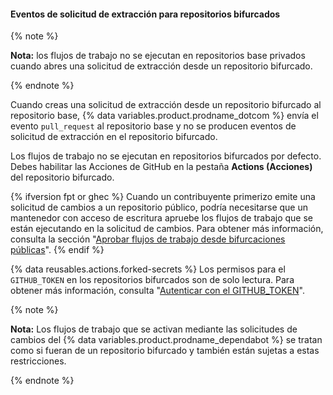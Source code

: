 #### Eventos de solicitud de extracción para repositorios bifurcados

{% note %}

**Nota:** los flujos de trabajo no se ejecutan en repositorios base privados cuando abres una solicitud de extracción desde un repositorio bifurcado.

{% endnote %}

Cuando creas una solicitud de extracción desde un repositorio bifurcado al repositorio base, {% data variables.product.prodname_dotcom %} envía el evento `pull_request` al repositorio base y no se producen eventos de solicitud de extracción en el repositorio bifurcado.

Los flujos de trabajo no se ejecutan en repositorios bifurcados por defecto. Debes habilitar las Acciones de GitHub en la pestaña **Actions (Acciones)** del repositorio bifurcado.

{% ifversion fpt or ghec %}
Cuando un contribuyente primerizo emite una solicitud de cambios a un repositorio público, podría necesitarse que un mantenedor con acceso de escritura apruebe los flujos de trabajo que se están ejecutando en la solicitud de cambios. Para obtener más información, consulta la sección "[Aprobar flujos de trabajo desde bifurcaciones públicas](/actions/managing-workflow-runs/approving-workflow-runs-from-public-forks)".
{% endif %}

{% data reusables.actions.forked-secrets %} Los permisos para el `GITHUB_TOKEN` en los repositorios bifurcados son de solo lectura. Para obtener más información, consulta "[Autenticar con el GITHUB_TOKEN](/actions/configuring-and-managing-workflows/authenticating-with-the-github_token)".

{% note %}

**Nota:** Los flujos de trabajo que se activan mediante las solicitudes de cambios del {% data variables.product.prodname_dependabot %} se tratan como si fueran de un repositorio bifurcado y también están sujetas a estas restricciones.

{% endnote %}
